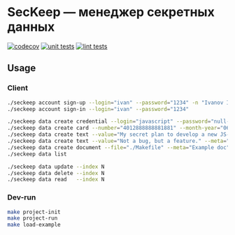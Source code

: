 # SecKeep — менеджер секретных данных

[![codecov](https://codecov.io/gh/casnerano/seckeep/branch/master/graph/badge.svg?token=0FNYRKK145)](https://codecov.io/gh/casnerano/seckeep)
[![unit tests](https://github.com/casnerano/seckeep/actions/workflows/unit-tests.yml/badge.svg)](https://github.com/casnerano/seckeep/actions/workflows/unit-tests.yml)
[![lint tests](https://github.com/casnerano/seckeep/actions/workflows/lint-tests.yml/badge.svg)](https://github.com/casnerano/seckeep/actions/workflows/lint-tests.yml)

## Usage

### Client

```bash
./seckeep account sign-up --login="ivan" --password="1234" -n "Ivanov Ivan"
./seckeep account sign-in --login="ivan" --password="1234"

./seckeep data create credential --login="javascript" --password="null-is-object???" --meta="For e-mail account" --meta="Work account"
./seckeep data create card --number="4012888888881881" --month-year="06.28" --owner="Ivan Ivanov" --cvv="732" --meta="My debit visa card"
./seckeep data create text --value="My secret plan to develop a new JS-library." --meta="Secret plan"
./seckeep data create text --value="Not a bug, but a feature." --meta="My list of aphorisms"
./seckeep data create document --file="./Makefile" --meta="Example doc"
./seckeep data list

./seckeep data update --index N
./seckeep data delete --index N
./seckeep data read   --index N
```

### Dev-run
```bash
make project-init
make project-run
make load-example
```
